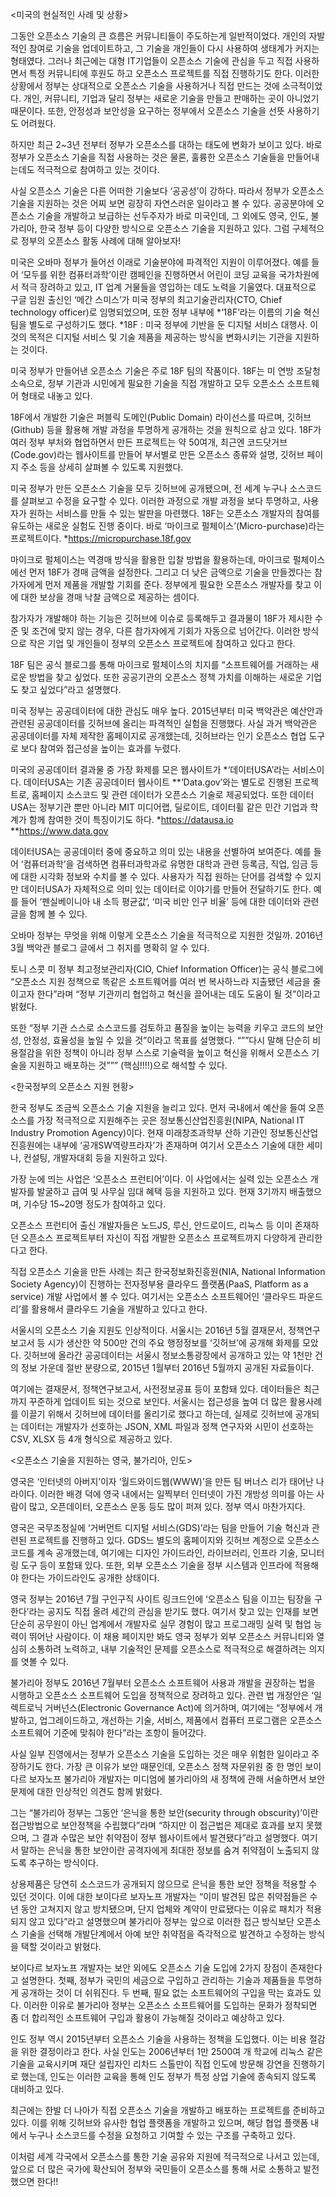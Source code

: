 <미국의 현실적인 사례 및 상황>

그동안 오픈소스 기술의 큰 흐름은 커뮤니티들이 주도하는게 일반적이었다. 개인의 자발적인 참여로 기술을 업데이트하고, 그 기술을 개인들이 다시 사용하여 생태계가 커지는 형태였다. 그러나 최근에는 대형 IT기업들이 오픈소스 기술에 관심을 두고 직접 사용하면서 특정 커뮤니티에 후원도 하고 오픈소스 프로젝트를 직접 진행하기도 한다.
이러한 상황에서 정부는 상대적으로 오픈소스 기술을 사용하거나 직접 만드는 것에 소극적이었다. 개인, 커뮤니티, 기업과 달리 정부는 새로운 기술을 만들고 판매하는 곳이 아니었기 때문이다. 또한, 안정성과 보안성을 요구하는 정부에서 오픈소스 기술을 선뜻 사용하기도 어려웠다.

하지만 최근 2~3년 전부터 정부가 오픈소스를 대하는 태도에 변화가 보이고 있다. 바로 정부가 오픈소스 기술을 직접 사용하는 것은 물론, 훌륭한 오픈소스 기술들을 만들어내는데도 적극적으로 참여하고 있는 것이다.

사실 오픈소스 기술은 다른 어떠한 기술보다 ‘공공성’이 강하다. 따라서 정부가 오픈소스 기술을 지원하는 것은 어찌 보면 굉장히 자연스러운 일이라고 볼 수 있다. 공공분야에 오픈소스 기술을 개발하고 보급하는 선두주자가 바로 미국인데, 그 외에도 영국, 인도, 불가리아, 한국 정부 등이 다양한 방식으로 오픈소스 기술을 지원하고 있다. 그럼 구체적으로 정부의 오픈소스 활동 사례에 대해 알아보자!

미국은 오바마 정부가 들어선 이래로 기술분야에 파격적인 지원이 이루어졌다. 예를 들어 ‘모두를 위한 컴퓨터과학’이란 캠페인을 진행하면서 어린이 코딩 교육을 국가차원에서 적극 장려하고 있고, IT 업계 거물들을 영입하는 데도 노력을 기울였다. 대표적으로 구글 임원 출신인 ‘메간 스미스’가 미국 정부의 최고기술관리자(CTO, Chief technology officer)로 임명되었으며, 또한 정부 내부에 *‘18F’라는 이름의 기술 혁신팀을 별도로 구성하기도 했다.
*18F : 미국 정부에 기반을 둔 디지털 서비스 대행사. 이것의 목적은 디지털 서비스 및 기술 제품을 제공하는 방식을 변화시키는 기관을 지원하는 것이다.

미국 정부가 만들어낸 오픈소스 기술은 주로 18F 팀의 작품이다. 18F는 미 연방 조달청 소속으로, 정부 기관과 시민에게 필요한 기술을 직접 개발하고 모두 오픈소스 소프트웨어 형태로 내놓고 있다.

18F에서 개발한 기술은 퍼블릭 도메인(Public Domain) 라이선스를 따르며, 깃허브(Github) 등을 활용해 개발 과정을 투명하게 공개하는 것을 원칙으로 삼고 있다. 18F가 여러 정부 부처와 협업하면서 만든 프로젝트는 약 50여개, 최근엔 코드닷거브(Code.gov)라는 웹사이트를 만들어 부서별로 만든 오픈소스 종류와 설명, 깃허브 페이지 주소 등을 상세히 살펴볼 수 있도록 지원했다.

미국 정부가 만든 오픈소스 기술을 모두 깃허브에 공개됐으며, 전 세계 누구나 소스코드를 살펴보고 수정을 요구할 수 있다. 이러한 과정으로 개발 과정을 보다 투명하고, 사용자가 원하는 서비스를 만들 수 있는 발판을 마련했다. 18F는 오픈소스 개발자의 참여를 유도하는 새로운 실험도 진행 중이다. 바로 ‘마이크로 펄체이스’(Micro-purchase)라는 프로젝트이다.
*https://micropurchase.18f.gov

마이크로 펄체이스는 역경매 방식을 활용한 입찰 방법을 활용하는데, 마이크로 펄체이스에선 먼저 18F가 경매 금액을 설정한다. 그리고 더 낮은 금액으로 기술을 만들겠다는 참가자에게 먼저 제품을 개발할 기회를 준다. 정부에게 필요한 오픈소스 개발자를 찾고 이에 대한 보상을 경매 낙찰 금액으로 제공하는 셈이다.

참가자가 개발해야 하는 기능은 깃허브에 이슈로 등록해두고 결과물이 18F가 제시한 수준 및 조건에 맞지 않는 경우, 다른 참가자에게 기회가 자동으로 넘어간다. 이러한 방식으로 작은 기업 및 개인들이 정부의 오픈소스 프로젝트에 참여하고 있다고 한다.

18F 팀은 공식 블로그를 통해 마이크로 펄체이스의 치지를 “소프트웨어를 거래하는 새로운 방법을 찾고 싶었다. 또한 공공기관의 오픈소스 정책 가치를 이해하는 새로운 기업도 찾고 싶었다”라고 설명했다.

미국 정부는 공공데이터에 대한 관심도 매우 높다. 2015년부터 미국 백악관은 예산안과 관련된 공공데이터를 깃허브에 올리는 파격적인 실험을 진행했다. 사실 과거 백악관은 공공데이터를 자체 제작한 홈페이지로 공개했는데, 깃허브라는 인기 오픈소스 협업 도구로 보다 참여와 접근성을 높이는 효과를 누렸다.

미국의 공공데이터 결과물 중 가장 화제를 모은 웹사이트가 *‘데이터USA’라는 서비스이다. 데이터USA는 기존 공공데이터 웹사이트 **‘Data.gov’와는 별도로 진행된 프로젝트로, 홈페이지 소스코드 및 관련 데이터가 오픈소스 기술로 제공되었다. 또한 데이터USA는 정부기관 뿐만 아니라 MIT 미디어랩, 딜로이트, 데이터휠 같은 민간 기업과 학계가 함께 참여한 것이 특징이기도 하다.
*https://datausa.io
**https://www.data.gov

데이터USA는 공공데이터 중에 중요하고 의미 있는 내용을 선별하여 보여준다. 예를 들어 ‘컴퓨터과학’을 검색하면 컴퓨터과학과로 유명한 대학과 관련 등록금, 직업, 임금 등에 대한 시각화 정보와 수치를 볼 수 있다. 사용자가 직접 원하는 단어를 검색할 수 있지만 데이터USA가 자체적으로 의미 있는 데이터로 이야기를 만들어 전달하기도 한다. 예를 들어 ‘펜실베이니아 내 소득 평균값’, ‘미국 비만 인구 비율’ 등에 대한 데이터와 관련 글을 함께 볼 수 있다.

오바마 정부는 무엇을 위해 이렇게 오픈소스 기술을 적극적으로 지원한 것일까. 2016년 3월 백악관 블로그 글에서 그 취지를 명확히 알 수 있다.

토니 스콧 미 정부 최고정보관리자(CIO, Chief Information Officer)는 공식 블로그에 “오픈소스 지원 정책으로 똑같은 소프트웨어를 여러 번 복사하느라 지출됐던 세금을 줄이고자 한다”라며 “정부 기관끼리 협업하고 혁신을 끌어내는 데도 도움이 될 것”이라고 밝혔다.
 
또한 “정부 기관 스스로 소스코드를 검토하고 품질을 높이는 능력을 키우고 코드의 보안성, 안정성, 효율성을 높일 수 있을 것”이라고 목표를 설명했다. “””다시 말해 단순히 비용절감을 위한 정책이 아니라 정부 스스로 기술력을 높이고 혁신을 위해서 오픈소스 기술을 지원하고 배포하는 것””” (핵심!!!!)으로 해석할 수 있다.

<한국정부의 오픈소스 지원 현황>

한국 정부도 조금씩 오픈소스 기술 지원을 늘리고 있다. 먼저 국내에서 예산을 들여 오픈소스를 가장 적극적으로 지원해주는 곳은 정보통신산업진흥원(NIPA, National IT Industry Promotion Agency)이다. 현재 미래창조과학부 산하 기관인 정보통신산업진흥원에는 내부에 ‘공개SW역량프라자’가 존재하며 여기서 오픈소스 기술에 대한 세미나, 컨설팅, 개발자대회 등을 지원하고 있다.

가장 눈에 띄는 사업은 ‘오픈소스 프런티어’이다. 이 사업에서는 실력 있는 오픈소스 개발자를 발굴하고 급여 및 사무실 임대 혜택 등을 지원하고 있다. 현재 3기까지 배출했으며, 기수당 15~20명 정도가 참여하고 있다.

오픈소스 프런티어 출신 개발자들은 노드JS, 루신, 안드로이드, 리눅스 등 이미 존재하던 오픈소스 프로젝트부터 자신이 직접 개발한 오픈소스 프로젝트까지 다양하게 관리한다고 한다.

직접 오픈소스 기술을 만든 사례는 최근 한국정보화진흥원(NIA, National Information Society Agency)이 진행하는 전자정부용 클라우드 플랫폼(PaaS, Platform as a service) 개발 사업에서 볼 수 있다. 여기서는 오픈소스 소프트웨어인 ‘클라우드 파운드리’를 활용해서 클라우드 기술을 개발하고 있다고 한다.

서울시의 오픈소스 기술 지원도 인상적이다. 서울시는 2016년 5월 결재문서, 정책연구보고서 등 시가 생산한 약 500만 건의 주요 행정정보를 ‘깃허브’에 공개해 화제를 모았다. 깃허브에 올라간 공공데이터는 서울시 정보소통광장에서 공개하고 있는 약 1천만 건의 정보 가운데 절반 분량으로, 2015년 1월부터 2016년 5월까지 공개된 자료들이다.

여기에는 결재문서, 정책연구보고서, 사전정보공표 등이 포함돼 있다. 데이터들은 최근까지 꾸준하게 업데이트 되는 것으로 보인다. 서울시는 접근성을 높여 더 많은 활용사례를 이끌기 위해서 깃허브에 데이터를 올리기로 했다고 하는데, 실제로 깃허브에 공개되는 데이터는 개발자가 선호하는 JSON, XML 파일과 정책 연구자와 시민이 선호하는 CSV, XLSX 등 4개 형식으로 제공하고 있다.

<오픈소스 기술을 지원하는 영국, 불가리아, 인도>

영국은 ‘인터넷의 아버지’이자 ‘월드와이드웹(WWW)’을 만든 팀 버너스 리가 태어난 나라이다. 이러한 배경 덕에 영국 내에서는 일찍부터 인터넷이 가진 개방성 의미를 아는 사람이 많고, 오픈데이터, 오픈소스 운동 등도 많이 퍼져 있다. 정부 역시 마찬가지다.

영국은 국무조정실에 ‘거버먼트 디지털 서비스(GDS)’라는 팀을 만들어 기술 혁신과 관련된 프로젝트를 진행하고 있다. GDS느 별도의 홈페이지와 깃허브 계정으로 오픈소스 코드를 계속 공개했는데, 여기에는 디자인 가이드라인, 라이브러리, 인프라 기술, 모니터링 도구 등이 포함돼 있다. 또한, 외부 오픈소스 기술을 정부 시스템과 인프라에 적용해야 한다는 가이드라인도 공개한 상태이다.

영국 정부는 2016년 7월 구인구직 사이트 링크드인에 ‘오픈소스 팀을 이끄는 팀장을 구한다’라는 공지도 직접 올려 세간의 관심을 받기도 했다. 여기서 찾고 있는 인재를 보면 단순히 공무원이 아닌 업계에서 개발자로 실무 경험이 많고 프로그래밍 실력 및 협업 능력이 뛰어난 사람이다. 이 채용 페이지만 봐도 영국 정부가 외부 오픈소스 커뮤니티와 열심히 소통하려 노력하고, 내부 기술적인 문제를 오픈소스로 적극적으로 해결하려는 의지를 엿볼 수 있다.

불가리아 정부도 2016년 7월부터 오픈소스 소프트웨어 사용과 개발을 권장하는 법을 시행하고 오픈소스 소프트웨어 도입을 정책적으로 장려하고 있다. 관련 법 개정안은 ‘일렉트로닉 거버넌스(Electronic Governance Act)에 의거하며, 여기에는 “정부에서 개발하고, 업그레이드하고, 개선하는 기술, 서비스, 제품에서 컴퓨터 프로그램은 오픈소스 소프트웨어 기준에 맞춰야 한다”라는 조항이 들어갔다.

사실 일부 진영에서는 정부가 오픈소스 기술을 도입하는 것은 매우 위험한 일이라고 주장하기도 한다. 가장 큰 이유가 보안 때문인데, 오픈소스 정책 자문위원 중 한 명인 보이다르 보자노프 불가리아 개발자는 미디엄에 불가리아의 새 정책에 관해 서술하면서 보안 문제에 대한 인상적인 의견도 함께 밝혔다.

그는 “불가리아 정부는 그동안 ‘은닉을 통한 보안(security through obscurity)’이란 접근방법으로 보안정책을 수립했다”라며 “하지만 이 접근법은 제대로 효과를 보지 못했으며, 그 결과 수많은 보안 취약점이 정부 웹사이트에서 발견됐다”라고 설명했다. 여기서 말하는 은닉을 통한 보안이란 공격자에게 최대한 정보를 숨겨 취약점이 노출되지 않도록 추구하는 방식이다.

상용제품은 당연히 소스코드가 공개되지 않으므로 은닉을 통한 보안 정책을 적용할 수 있던 것이다. 이에 대한 보이다르 보자노프 개발자는 “이미 발견된 많은 취약점들은 수년 동안 고쳐지지 않고 방치됐으며, 단지 업체와 계약이 만료됐다는 이유로 패치가 적용되지 않고 있다”라고 설명했으며 불가리아 정부는 앞으로 이러한 접근 방식보단 오픈소스 기술을 선택해 개발단계에서 아예 보안 취약점을 즉각적으로 발견하고 수정하는 방식을 택할 것이라고 밝혔다.

보이다르 보자노프 개발자는 보안 외에도 오픈소스 기술 도입에 2가지 장점이 존재한다고 설명한다. 첫째, 정부가 국민의 세금으로 구입하고 관리하는 기술과 제품들을 투명하게 공개하는 것이 더 쉬워진다. 두 번째, 필요 없는 소프트웨어의 구입을 막는 효과도 있다. 이러한 이유로 불가리아 정부는 오픈소스 소프트웨어를 도입하는 문화가 정착되면 좀 더 합리적인 소프트웨어 구입과 활용이 가능해질 것이라고 예상하고 있다.

인도 정부 역시 2015년부터 오픈소스 기술을 사용하는 정책을 도입했다. 이는 비용 절감을 위한 결정이라고 한다. 사실 인도는 2006년부터 1만 2500여 개 학교에 리눅스 같은 기술을 교육시키며 재단 설립자인 리차드 스톨만이 직접 인도에 방문해 강연을 진행하기로 했는데, 인도는 이러한 교육을 통해 인도 정부가 특정 상업 기술에 종속되지 않도록 대비하고 있다.

최근에는 한발 더 나아가 직접 오픈소스 기술을 개발하고 배포하는 프로젝트를 준비하고 있다. 이를 위해 깃허브와 유사한 협업 플랫폼을 개발하고 있으며, 해당 협업 플랫폼 내에서 누구나 소스코드를 수정을 요청하고 기여할 수 있는 구조를 구축하고 있다.

이처럼 세계 각국에서 오픈소스를 통한 기술 공유와 지원에 적극적으로 나서고 있는데, 앞으로 더 많은 국가에 확산되어 정부와 국민들이 오픈소스를 통해 서로 소통하고 발전했으면 한다!!
